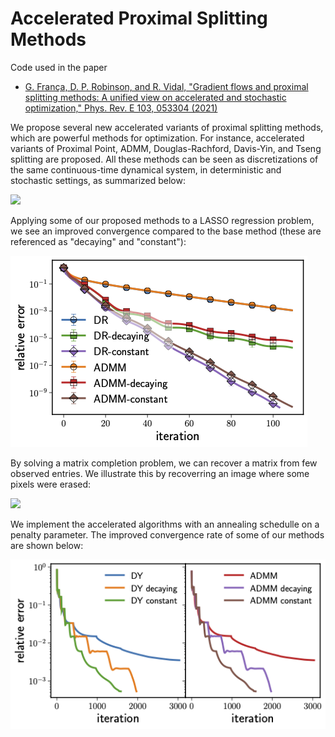 # Accelerated Proximal Splitting Methods

Code used in the paper
* [G. França, D. P. Robinson, and R. Vidal, "Gradient flows and proximal splitting methods: A unified view on accelerated and stochastic optimization," Phys. Rev. E 103, 053304 (2021)](https://journals.aps.org/pre/abstract/10.1103/PhysRevE.103.053304)

We propose several new accelerated variants of proximal splitting methods, which are powerful methods for optimization.
For instance, accelerated variants of Proximal Point, ADMM, Douglas-Rachford, Davis-Yin, and Tseng splitting are proposed.
All these methods can be seen as discretizations of the same continuous-time dynamical system, in deterministic and
stochastic settings, as summarized below:

![](https://github.com/guisf/accelerated_proximal_splitting/blob/main/figs/diagramaa.png)

Applying some of our proposed methods to a LASSO regression problem, we see an improved convergence
compared to the base method (these are referenced as "decaying" and "constant"):

![](https://github.com/guisf/accelerated_proximal_splitting/blob/main/figs/lasso2.png)

By solving a matrix completion problem, we can recover a matrix from few observed entries.
We illustrate this by recoverring an image where some pixels were erased:

![](https://github.com/guisf/accelerated_proximal_splitting/blob/main/figs/boats_copyaa.png)

We implement the accelerated algorithms with an annealing schedulle on a penalty parameter. The improved convergence rate
of some of our methods are shown below:

![](https://github.com/guisf/accelerated_proximal_splitting/blob/main/figs/boat_annealing.png)
